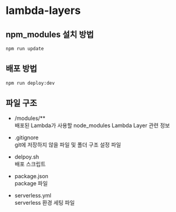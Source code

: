 # lambda-layers

## npm_modules 설치 방법
```
npm run update
```

## 배포 방법
```
npm run deploy:dev
```

## 파일 구조

* /modules/**  
  배포된 Lambda가 사용할 node_modules Lambda Layer 관련 정보

* .gitignore  
  git에 저장하지 않을 파일 및 폴더 구조 설정 파일

* delpoy.sh  
  배포 스크립트

* package.json  
  package 파일

* serverless.yml  
  serverless 환경 세팅 파일  

